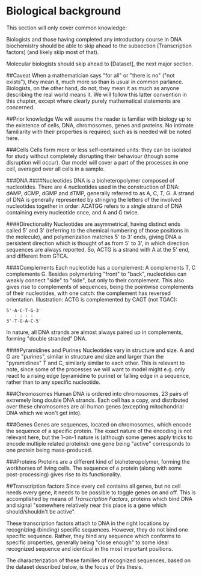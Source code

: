 # Biological background
This section will only cover common knowledge:

Biologists and those having completed any introductory course in
DNA biochemistry should be able to skip ahead to the subsection
[Transcription factors] \(and likely skip most of that). 

Molecular biologists should skip ahead to [Dataset], the next major
section.

##Caveat
When a mathematician says "for all" or "there is no" ("not exists"),
they mean it, much more so than is usual in common parlance. Biologists,
on the other hand, do not; they mean it as much as anyone describing the
real world means it. We will follow this latter convention in this
chapter, except where clearly purely mathematical statements are
concerned.

##Prior knowledge
We will assume the reader is familiar with biology up to the existence
of cells, DNA, chromosomes, genes and proteins. No intimate familiarity
with their properties is required; such as is needed will be noted here.

###Cells
Cells form more or less self-contained units: they can be isolated for
study without completely disrupting their behaviour (though some
disruption will occur). Our model will cover a part of the processes in
one cell, averaged over all cells in a sample.

###DNA
####Nucleotides
DNA is a bioheteropolymer composed of nucleotides. There are 4
nucleotides used in the construction of DNA: dAMP, dCMP, dGMP and dTMP,
generally referred to as A, C, T, G. A strand of DNA is generally
represented by stringing the letters of the involved nucleotides
together in order: ACATGG refers to a single strand of DNA containing
every nucleotide once, and A and G twice.

####Directionality
Nucleotides are asymmetrical, having distinct ends called 5' and 3'
(referring to the chemical numbering of those positions in the molecule),
and polymerization matches 5' to 3' ends, giving DNA a persistent
direction which is thought of as from 5' to 3', in which direction
sequences are always reported. So, ACTG is a strand with A at the 5'
end, and different from GTCA.

####Complements
Each nucleotide has a complement: A complements T, C complements G.
Besides polymerizing "front" to "back", nucleotides can weakly connect
"side" to "side", but only to their complement. This also gives rise to
complements of sequences, being the pointwise complements of their
nucleotides, with one catch: the complement has reversed orientation.
Illustration: ACTG is complemented by CAGT (not TGAC):
```
5'-A-C-T-G-3'
   : : : :
3'-T-G-A-C-5'
```
In nature, all DNA strands are almost always paired up in complements,
forming "double stranded" DNA.

####Pyramidines and Purines
Nucleotides vary in structure and size. A and G are "purines", similar
in structure and size and larger than the "pyramidines" T and C,
similarly similar to each other. This is relevant to note, since some of
the processes we will want to model might e.g. only react to a rising
edge (pyramidine to purine) or falling edge in a sequence, rather than
to any specific nucleotide. 

###Chromosomes
Human DNA is ordered into chromosomes, 23 pairs of extremely long double
DNA strands. Each cell has a copy, and distributed over these
chromosomes are all human genes (excepting mitochondrial DNA which we
won't get into). 

###Genes
Genes are sequences, located on chromosomes, which encode the sequence
of a specific protein. The exact nature of the encoding is not relevant
here, but the 1-on-1 nature is (although some genes apply tricks to encode
multiple related proteins): one gene being "active" corresponds to one
protein being mass-produced.

###Proteins
Proteins are a different kind of bioheteropolymer, forming the
workhorses of living cells. The sequence of a protein (along with some
post-processing) gives rise to its functionality.

##Transcription factors
Since every cell contains all genes, but no cell needs every gene, it
needs to be possible to toggle genes on and off. This is accomplished by
means of *Transcription Factors*, proteins which bind DNA and signal
"somewhere relatively near this place is a gene which should/shouldn't
be active". 

These transcription factors attach to DNA in the right locations by
recognizing (binding) specific sequences. However, they do not bind one
specific sequence. Rather, they bind any sequence which conforms to
specific properties, generally being "close enough" to some ideal
recognized sequence and identical in the most important positions.

The characterization of these families of recognized sequences, based on
the dataset described below, is the focus of this thesis.
